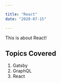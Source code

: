 ```yaml
---

title: "React"
date: "2020-07-15"

---
```


This is about React!

## Topics Covered

1.  Gatsby
2.  GraphQL
3.  React
